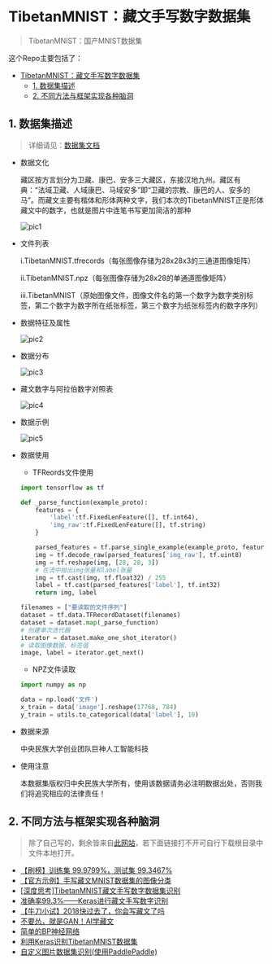 # TibetanMNIST：藏文手写数字数据集

> TibetanMNIST：国产MNIST数据集

这个Repo主要包括了：
- [TibetanMNIST：藏文手写数字数据集](#tibetanmnist藏文手写数字数据集)
  - [1. 数据集描述](#1-数据集描述)
  - [2. 不同方法与框架实现各种脑洞](#2-不同方法与框架实现各种脑洞)


## 1. 数据集描述

> 详细请见：[数据集文档](https://github.com/bat67/TibetanMNIST/tree/master/Datasets)


* 数据文化

	藏区按方言划分为卫藏、康巴、安多三大藏区，东接汉地九州。藏区有典：“法域卫藏、人域康巴、马域安多”即“卫藏的宗教、康巴的人、安多的马”。而藏文主要有楷体和形体两种文字，我们本次的TibetanMNIST正是形体藏文中的数字，也就是图片中连笔书写更加简洁的那种

	![pic1](https://github.com/bat67/TibetanMNIST/blob/master/assets/1.png)

	
* 文件列表

	i.TibetanMNIST.tfrecords（每张图像存储为28x28x3的三通道图像矩阵）

	ii.TibetanMNIST.npz（每张图像存储为28x28的单通道图像矩阵）

	iii.TibetanMNIST（原始图像文件，图像文件名的第一个数字为数字类别标签，第二个数字为数字所在纸张标签，第三个数字为纸张标签内的数字序列）

* 数据特征及属性

	![pic2](https://github.com/bat67/TibetanMNIST/blob/master/assets/2.jpg)

* 数据分布

	![pic3](https://github.com/bat67/TibetanMNIST/blob/master/assets/3.jpg)

* 藏文数字与阿拉伯数字对照表

	![pic4](https://github.com/bat67/TibetanMNIST/blob/master/assets/4.jpg)

* 数据示例

	![pic5](https://github.com/bat67/TibetanMNIST/blob/master/assets/5.jpg)

* 数据使用

	* TFReords文件使用
	
	```python
	import tensorflow as tf

	def _parse_function(example_proto):
		features = {
			'label':tf.FixedLenFeature([], tf.int64),
			'img_raw':tf.FixedLenFeature([], tf.string)
		}

		parsed_features = tf.parse_single_example(example_proto, features)
		img = tf.decode_raw(parsed_features['img_raw'], tf.uint8)
		img = tf.reshape(img, [28, 28, 3])
		# 在流中抛出img张量和label张量
		img = tf.cast(img, tf.float32) / 255
		label = tf.cast(parsed_features['label'], tf.int32)
		return img, label

	filenames = ["要读取的文件序列"]
	dataset = tf.data.TFRecordDataset(filenames)
	dataset = dataset.map(_parse_function)
	# 创建单次迭代器
	iterator = dataset.make_one_shot_iterator()
	# 读取图像数据、标签值
	image, label = iterator.get_next()
	
	```

	* NPZ文件读取
	
	```python
	import numpy as np

	data = np.load('文件')
	x_train = data['image'].reshape(17768, 784)
	y_train = utils.to_categorical(data['label'], 10)
	```

* 数据来源
	
	中央民族大学创业团队巨神人工智能科技
	
* 使用注意

	本数据集版权归中央民族大学所有，使用该数据请务必注明数据出处，否则我们将追究相应的法律责任！

## 2. 不同方法与框架实现各种脑洞

> 除了自己写的，剩余皆来自[此网站](https://www.kesci.com/home/dataset/5bfe734a954d6e0010683839/document)，若下面链接打不开可自行下载根目录中文件本地打开。

* [【刷榜】训练集 99.9799%，测试集 99.3467%](https://github.com/bat67/TibetanMNIST/blob/master/【刷榜】训练集%2099.9799%25%EF%BC%8C测试集%2099.3467%25.ipynb)
* [【官方示例】手写藏文MNIST数据集的图像分类](https://github.com/bat67/TibetanMNIST/blob/master/【官方示例】手写藏文MNIST数据集的图像分类.ipynb)
* [[深度思考]TibetanMNIST藏文手写数字数据集识别](https://github.com/bat67/TibetanMNIST/blob/master/%5B深度思考%5DTibetanMNIST藏文手写数字数据集识别.ipynb)
* [准确率99.3%——Keras进行藏文手写数字识别](https://github.com/bat67/TibetanMNIST/blob/master/准确率99.3%25——Keras进行藏文手写数字识别.ipynb)
* [【牛刀小试】2018快过去了，你会写藏文了吗](https://github.com/bat67/TibetanMNIST/blob/master/【牛刀小试】2018快过去了%EF%BC%8C你会写藏文了吗.ipynb)
* [不要怂，就是GAN！AI学藏文](https://github.com/bat67/TibetanMNIST/blob/master/不要怂%EF%BC%8C就是GAN%EF%BC%81AI学藏文.ipynb)
* [简单的BP神经网络](https://github.com/bat67/TibetanMNIST/blob/master/简单的BP神经网络.ipynb)
* [利用Keras识别TibetanMNIST数据集](https://github.com/bat67/TibetanMNIST/blob/master/利用Keras识别TibetanMNIST数据集.ipynb)
* [自定义图片数据集识别(使用PaddlePaddle)](https://github.com/bat67/TibetanMNIST/blob/master/额外篇一%20%20自定义图片数据集识别.ipynb)



